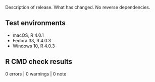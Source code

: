 Description of release. What has changed. No reverse dependencies.

## Test environments
* macOS, R 4.0.1
* Fedora 33, R 4.0.3
* Windows 10, R 4.0.3

## R CMD check results

0 errors | 0 warnings | 0 note
